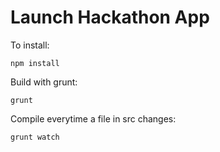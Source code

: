 # Launch Hackathon App

To install:

    npm install

Build with grunt:

    grunt

Compile everytime a file in src changes:

    grunt watch